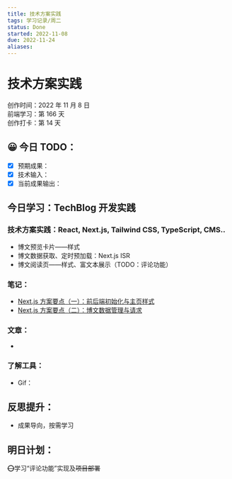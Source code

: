 ```yaml
---
title: 技术方案实践
tags: 学习记录/周二
status: Done
started: 2022-11-08
due: 2022-11-24
aliases: 
---
```

# 技术方案实践
创作时间：2022 年 11 月 8 日  
前端学习：第 166 天  
创作打卡：第 14 天
## 😀 今日 TODO：
- [x] 预期成果：
- [x] 技术输入：
- [x] 当前成果输出：
## 今日学习：TechBlog 开发实践
### 技术方案实践：React, Next.js, Tailwind CSS, TypeScript, CMS..
- 博文预览卡片——样式
- 博文数据获取、定时预加载：Next.js ISR
- 博文阅读页——样式、富文本展示（TODO：评论功能）
### 笔记：
- [Next.js 方案要点（一）：前后端初始化与主页样式](https://www.yuque.com/docs/share/a5ee4c62-58f9-40a0-b6a0-cc7d8ebc83e1?view=doc_embed)
- [Next.js 方案要点（二）：博文数据管理与请求](https://www.yuque.com/docs/share/2e458bce-ee8a-495d-8566-5b3dea77a5b4?view=doc_embed)
### 文章：
-
### 了解工具：
- Gif：
## 反思提升：
- 成果导向，按需学习
## 明日计划：
~~⭕~~学习“评论功能”实现及~~项目部署~~
